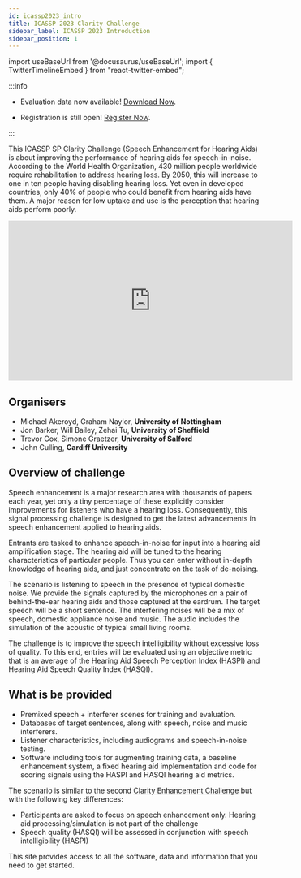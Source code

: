 ```yaml
---
id: icassp2023_intro
title: ICASSP 2023 Clarity Challenge
sidebar_label: ICASSP 2023 Introduction
sidebar_position: 1
---
```

import useBaseUrl from '@docusaurus/useBaseUrl';
import { TwitterTimelineEmbed } from "react-twitter-embed";

:::info

- Evaluation data now available! [Download Now](https://www.myairbridge.com/en/#!/folder/EkthOZZeBW33aaDBWSDadTgpOkbgaFxO).

- Registration is still open! [Register Now](taking_part/icassp2023_registration.mdx).

:::

This ICASSP SP Clarity Challenge (Speech Enhancement for Hearing Aids) is about improving the performance of hearing aids for speech-in-noise. According to the World Health Organization, 430 million people worldwide require rehabilitation to address hearing loss. By 2050, this will increase to one in ten people having disabling hearing loss. Yet even in developed countries, only 40% of people who could benefit from hearing aids have them. A major reason for low uptake and use is the perception that hearing aids perform poorly.

<p/>
<center>
 <iframe width="560" height="315" src="https://www.youtube.com/embed/pEhci66Lr28" title="YouTube video player" frameborder="0" allow="accelerometer; autoplay; clipboard-write; encrypted-media; gyroscope; picture-in-picture" allowfullscreen></iframe>
</center>

## Organisers

- Michael Akeroyd, Graham Naylor, **University of Nottingham**
- Jon Barker, Will Bailey, Zehai Tu, **University of Sheffield**
- Trevor Cox, Simone Graetzer, **University of Salford**
- John Culling, **Cardiff University**

## Overview of challenge

Speech enhancement is a major research area with thousands of papers each year, yet only a tiny percentage of these explicitly consider improvements for listeners who have a hearing loss. Consequently, this signal processing challenge is designed to get the latest advancements in speech enhancement applied to hearing aids.

Entrants are tasked to enhance speech-in-noise for input into a hearing aid amplification stage. The hearing aid will be tuned to the hearing characteristics of particular people. Thus you can enter without in-depth knowledge of hearing aids, and just concentrate on the task of de-noising.

The scenario is listening to speech in the presence of typical domestic noise. We provide the signals captured by the microphones on a pair of behind-the-ear hearing aids and those captured at the eardrum. The target speech will be a short sentence. The interfering noises will be a mix of speech, domestic appliance noise and music. The audio includes the simulation of the acoustic of typical small living rooms.

The challenge is to improve the speech intelligibility without excessive loss of quality. To this end, entries will be evaluated using an objective metric that is an average of the Hearing Aid Speech Perception Index (HASPI) and Hearing Aid Speech Quality Index (HASQI).

## What is be provided

- Premixed speech + interferer scenes for training and evaluation.
- Databases of target sentences, along with speech, noise and music interferers.
- Listener characteristics, including audiograms and speech-in-noise testing.
- Software including tools for augmenting training data, a baseline enhancement system, a fixed hearing aid implementation and code for scoring signals using the HASPI and HASQI hearing aid metrics.

The scenario is similar to the second [Clarity Enhancement Challenge](../cec2/cec2_intro.md) but with the following key differences:

- Participants are asked to focus on speech enhancement only. Hearing aid processing/simulation is not part of the challenge
- Speech quality (HASQI) will be assessed in conjunction with speech intelligibility (HASPI)

This site provides access to all the software, data and information that you need to get started.
